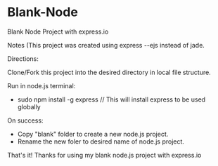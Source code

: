 Blank-Node
==========

Blank Node Project with express.io

Notes (This project was created using express --ejs instead of jade.

Directions:

Clone/Fork this project into the desired directory in local file structure.

Run in node.js terminal:
  - sudo npm install -g express // This will install express to be used globally

On success:
  - Copy "blank" folder to create a new node.js project.
  - Rename the new foler to desired name of node.js project.

That's it! Thanks for using my blank node.js project with express.io
